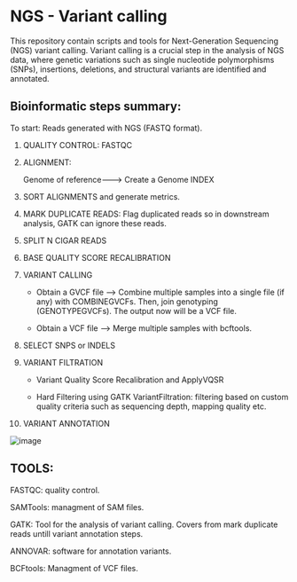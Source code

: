 # NGS - Variant calling

This repository contain scripts and tools for Next-Generation Sequencing (NGS) variant calling. Variant calling is a crucial step in the analysis of NGS data, where genetic variations such as single nucleotide polymorphisms (SNPs), insertions, deletions, and structural variants are identified and annotated.

## Bioinformatic steps summary:

To start: Reads generated with NGS (FASTQ format).

1. QUALITY CONTROL: FASTQC
2. ALIGNMENT:
      
   Genome of reference---> Create a Genome INDEX
3. SORT ALIGNMENTS and generate metrics.
4. MARK DUPLICATE READS: Flag duplicated reads so in downstream analysis, GATK can ignore these reads. 
5. SPLIT N CIGAR READS
6. BASE QUALITY SCORE RECALIBRATION
7. VARIANT CALLING
   
   - Obtain a GVCF file --> Combine multiple samples into a single file (if any) with COMBINEGVCFs. Then, join genotyping (GENOTYPEGVCFs). The output now will be a VCF file.
   
   - Obtain a VCF file --> Merge multiple samples with bcftools.

8. SELECT SNPS or INDELS

9. VARIANT FILTRATION

   - Variant Quality Score Recalibration and ApplyVQSR
   
   - Hard Filtering using GATK VariantFiltration: filtering based on custom quality criteria such as sequencing depth, mapping quality etc. 
  
10. VARIANT ANNOTATION
  
   


![image](https://github.com/mvilardell2/Variant_calling/assets/154689619/e6b548f8-f166-4b1c-b460-4350bc0bacab)

## TOOLS: 

FASTQC: quality control.

SAMTools: managment of SAM files.

GATK: Tool for the analysis of variant calling. Covers from mark duplicate reads untill variant annotation steps. 

ANNOVAR: software for annotation variants.

BCFtools: Managment of VCF files.
